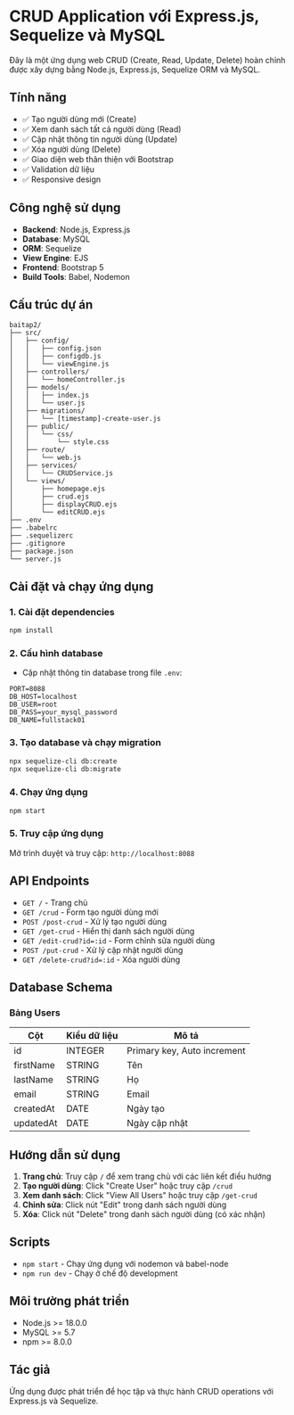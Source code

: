 # CRUD Application với Express.js, Sequelize và MySQL

Đây là một ứng dụng web CRUD (Create, Read, Update, Delete) hoàn chỉnh được xây dựng bằng Node.js, Express.js, Sequelize ORM và MySQL.

## Tính năng

- ✅ Tạo người dùng mới (Create)
- ✅ Xem danh sách tất cả người dùng (Read)
- ✅ Cập nhật thông tin người dùng (Update)
- ✅ Xóa người dùng (Delete)
- ✅ Giao diện web thân thiện với Bootstrap
- ✅ Validation dữ liệu
- ✅ Responsive design

## Công nghệ sử dụng

- **Backend**: Node.js, Express.js
- **Database**: MySQL
- **ORM**: Sequelize
- **View Engine**: EJS
- **Frontend**: Bootstrap 5
- **Build Tools**: Babel, Nodemon

## Cấu trúc dự án

```
baitap2/
├── src/
│   ├── config/
│   │   ├── config.json
│   │   ├── configdb.js
│   │   └── viewEngine.js
│   ├── controllers/
│   │   └── homeController.js
│   ├── models/
│   │   ├── index.js
│   │   └── user.js
│   ├── migrations/
│   │   └── [timestamp]-create-user.js
│   ├── public/
│   │   └── css/
│   │       └── style.css
│   ├── route/
│   │   └── web.js
│   ├── services/
│   │   └── CRUDService.js
│   └── views/
│       ├── homepage.ejs
│       ├── crud.ejs
│       ├── displayCRUD.ejs
│       └── editCRUD.ejs
├── .env
├── .babelrc
├── .sequelizerc
├── .gitignore
├── package.json
└── server.js
```

## Cài đặt và chạy ứng dụng

### 1. Cài đặt dependencies
```bash
npm install
```

### 2. Cấu hình database
- Cập nhật thông tin database trong file `.env`:
```
PORT=8088
DB_HOST=localhost
DB_USER=root
DB_PASS=your_mysql_password
DB_NAME=fullstack01
```

### 3. Tạo database và chạy migration
```bash
npx sequelize-cli db:create
npx sequelize-cli db:migrate
```

### 4. Chạy ứng dụng
```bash
npm start
```

### 5. Truy cập ứng dụng
Mở trình duyệt và truy cập: `http://localhost:8088`

## API Endpoints

- `GET /` - Trang chủ
- `GET /crud` - Form tạo người dùng mới
- `POST /post-crud` - Xử lý tạo người dùng
- `GET /get-crud` - Hiển thị danh sách người dùng
- `GET /edit-crud?id=:id` - Form chỉnh sửa người dùng
- `POST /put-crud` - Xử lý cập nhật người dùng
- `GET /delete-crud?id=:id` - Xóa người dùng

## Database Schema

### Bảng Users
| Cột | Kiểu dữ liệu | Mô tả |
|-----|-------------|-------|
| id | INTEGER | Primary key, Auto increment |
| firstName | STRING | Tên |
| lastName | STRING | Họ |
| email | STRING | Email |
| createdAt | DATE | Ngày tạo |
| updatedAt | DATE | Ngày cập nhật |

## Hướng dẫn sử dụng

1. **Trang chủ**: Truy cập `/` để xem trang chủ với các liên kết điều hướng
2. **Tạo người dùng**: Click "Create User" hoặc truy cập `/crud`
3. **Xem danh sách**: Click "View All Users" hoặc truy cập `/get-crud`
4. **Chỉnh sửa**: Click nút "Edit" trong danh sách người dùng
5. **Xóa**: Click nút "Delete" trong danh sách người dùng (có xác nhận)

## Scripts

- `npm start` - Chạy ứng dụng với nodemon và babel-node
- `npm run dev` - Chạy ở chế độ development

## Môi trường phát triển

- Node.js >= 18.0.0
- MySQL >= 5.7
- npm >= 8.0.0

## Tác giả

Ứng dụng được phát triển để học tập và thực hành CRUD operations với Express.js và Sequelize.
